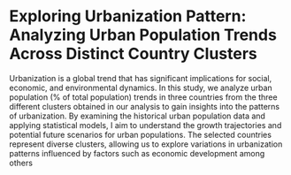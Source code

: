 # Exploring Urbanization Pattern: Analyzing Urban Population Trends Across Distinct Country Clusters

Urbanization is a global trend that has significant implications for social, economic, and environmental dynamics. In this study, we analyze urban population (% of total population) trends in three countries from the three different clusters obtained in our analysis to gain insights into the patterns of urbanization. By examining the historical urban population data and applying statistical models, I aim to understand the growth trajectories and potential future scenarios for urban populations. The selected countries represent diverse clusters, allowing us to explore variations in urbanization patterns influenced by factors such as economic development among others
